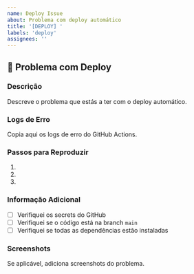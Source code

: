 ```yaml
---
name: Deploy Issue
about: Problema com deploy automático
title: '[DEPLOY] '
labels: 'deploy'
assignees: ''
---
```


## 🚀 Problema com Deploy

### Descrição
Descreve o problema que estás a ter com o deploy automático.

### Logs de Erro
Copia aqui os logs de erro do GitHub Actions.

### Passos para Reproduzir
1. 
2. 
3. 

### Informação Adicional
- [ ] Verifiquei os secrets do GitHub
- [ ] Verifiquei se o código está na branch `main`
- [ ] Verifiquei se todas as dependências estão instaladas

### Screenshots
Se aplicável, adiciona screenshots do problema.
